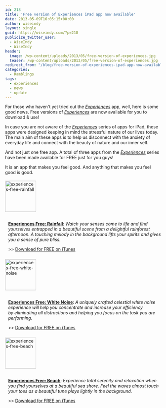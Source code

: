 ```yaml
---
id: 218
title: 'Free version of Experiences iPad app now available'
date: 2013-05-09T16:05:15+00:00
author: wiseindy
layout: single
guid: https://wiseindy.com/?p=218
publicize_twitter_user:
  - WiseIndy
  - WiseIndy
header:
  image: /wp-content/uploads/2013/05/free-version-of-experiences.jpg
  teaser: /wp-content/uploads/2013/05/free-version-of-experiences.jpg
redirect_from: "/blog/free-version-of-experiences-ipad-app-now-available/"
categories:
  - Ramblings
tags:
  - experiences
  - news
  - update
---
```

For those who haven't yet tried out the <a title="Read more" href="https://itunes.apple.com/us/app/experiences/id636709923?ls=1&amp;mt=8" target="_blank"><i>Experiences</i></a> app, well, here is some good news. Free versions of <em><a title="Read more" href="https://itunes.apple.com/us/app/experiences/id636709923?ls=1&amp;mt=8" target="_blank">Experiences</a> </em>are now available for you to download &amp; use!

In case you are not aware of the <a title="Read more" href="https://itunes.apple.com/us/app/experiences/id636709923?ls=1&amp;mt=8" target="_blank"><em>Experiences</em></a> series of apps for iPad, these apps were designed keeping in mind the stressful nature of our lives today. The main aim of these apps is to help us disconnect with the anxiety of everyday life and connect with the beauty of nature and our inner self.

<!--more-->

And not just one free app. A total of three apps from the <a title="Read more" href="https://itunes.apple.com/us/app/experiences/id636709923?ls=1&amp;mt=8" target="_blank"><em>Experiences</em></a> series have been made available for FREE just for you guys!

It is an app that makes you feel good. And anything that makes you feel good is good.
<div style="clear:both;">
<div style="width:100px;padding:5px 10px 5px 0;float:left;">

<img class="alignnone  wp-image-222" alt="experiences-free-rainfall" src="https://wiseindy.com/wp-content/uploads/2013/05/experiences-free-rainfall.png?w=150" width="100" height="100" />

</div>
<div style="width:500px;padding:5px 0 5px 10px;margin-top:6px;float:left;">

<strong><a title="iTunes Link" href="https://itunes.apple.com/us/app/experiences-free-rainfall/id644318038?ls=1&amp;mt=8" target="_blank">Experiences Free: Rainfall</a></strong>: <em>Watch your senses come to life and find yourselves entrapped in a beautiful scene from a delightful rainforest afternoon. A touching melody in the background lifts your spirits and gives you a sense of pure bliss.</em>

&gt;&gt; <a title="iTunes Link" href="https://itunes.apple.com/us/app/experiences-free-rainfall/id644318038?ls=1&amp;mt=8" target="_blank">Download for FREE on iTunes</a>

</div>
</div>
<div style="clear:both;">
<div style="width:100px;padding:5px 10px 5px 0;float:left;">

<img class="alignnone  wp-image-222" alt="experiences-free-white-noise" src="https://wiseindy.com/wp-content/uploads/2013/05/experiences-free-white-noise.png?w=150" width="100" height="100" />

</div>
<div style="width:500px;padding:5px 0 5px 10px;margin-top:6px;float:left;">

<strong><a title="iTunes Link" href="https://itunes.apple.com/us/app/experiences-free-white-noise/id644915282?ls=1&amp;mt=8" target="_blank">Experiences Free: White Noise</a></strong>: <em>A uniquely crafted celestial white noise experience will help you concentrate and increase your efficiency by eliminating all distractions and helping you focus on the task you are performing.</em>

&gt;&gt; <a title="iTunes Link" href="https://itunes.apple.com/us/app/experiences-free-white-noise/id644915282?ls=1&amp;mt=8" target="_blank">Download for FREE on iTunes</a>

</div>
</div>
<div style="clear:both;">
<div style="width:100px;padding:5px 10px 5px 0;float:left;">

<img class="alignnone  wp-image-222" alt="experiences-free-beach" src="https://wiseindy.com/wp-content/uploads/2013/05/experiences-free-beach.png?w=150" width="100" height="100" />

</div>
<div style="width:500px;padding:5px 0 5px 10px;margin-top:6px;float:left;">

<strong><a title="iTunes Link" href="https://itunes.apple.com/us/app/experiences-free-beach/id644933205?ls=1&amp;mt=8" target="_blank">Experiences Free: Beach</a></strong>: <em>Experience total serenity and relaxation when you find yourselves at a beautiful sea shore. Feel the waves almost touch your toes as a beautiful tune plays lightly in the background.</em>

&gt;&gt; <a title="iTunes Link" href="https://itunes.apple.com/us/app/experiences-free-beach/id644933205?ls=1&amp;mt=8" target="_blank">Download for FREE on iTunes</a>

</div>
</div>